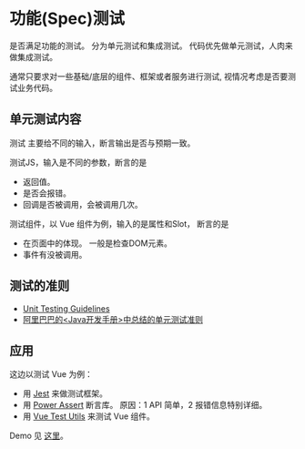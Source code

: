 # 功能(Spec)测试
是否满足功能的测试。 分为单元测试和集成测试。 代码优先做单元测试，人肉来做集成测试。

通常只要求对一些基础/底层的组件、框架或者服务进行测试, 视情况考虑是否要测试业务代码。


## 单元测试内容
测试 主要给不同的输入，断言输出是否与预期一致。

测试JS，输入是不同的参数，断言的是
* 返回值。
* 是否会报错。
* 回调是否被调用，会被调用几次。

测试组件，以 Vue 组件为例，输入的是属性和Slot， 断言的是
* 在页面中的体现。 一般是检查DOM元素。
* 事件有没被调用。

## 测试的准则
* [Unit Testing Guidelines](https://petroware.no/unittesting.html)
* [阿里巴巴的<Java开发手册>中总结的单元测试准则](https://github.com/alibaba/p3c/blob/master/p3c-gitbook/%E5%8D%95%E5%85%83%E6%B5%8B%E8%AF%95.md)

## 应用
这边以测试 Vue 为例：
* 用 [Jest](https://jestjs.io/docs/zh-Hans/getting-started) 来做测试框架。
* 用 [Power Assert](https://github.com/power-assert-js/power-assert) 断言库。 原因：1 API 简单，2 报错信息特别详细。
* 用 [Vue Test Utils](https://vue-test-utils.vuejs.org/zh/) 来测试 Vue 组件。

Demo 见 [这里](demo)。